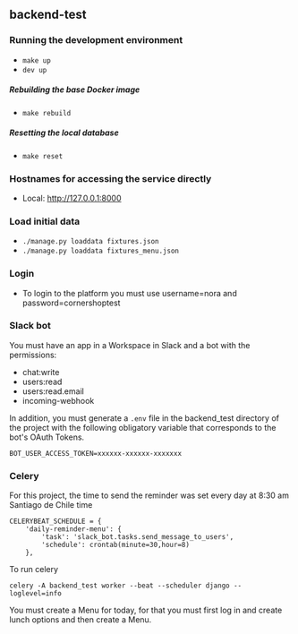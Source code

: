 ## backend-test

### Running the development environment

* `make up`
* `dev up`

##### Rebuilding the base Docker image

* `make rebuild`

##### Resetting the local database

* `make reset`

### Hostnames for accessing the service directly

* Local: http://127.0.0.1:8000

### Load initial data
* `./manage.py loaddata fixtures.json`
* `./manage.py loaddata fixtures_menu.json`
### Login
* To login to the platform you must use username=nora and password=cornershoptest
### Slack bot
You must have an app in a Workspace in Slack and a bot with the permissions:
* chat:write
* users:read
* users:read.email
* incoming-webhook

In addition, you must generate a `.env` file in the backend_test directory of the project with the following obligatory variable that corresponds to the bot's OAuth Tokens.

```
BOT_USER_ACCESS_TOKEN=xxxxxx-xxxxxx-xxxxxxx
```
### Celery

For this project, the time to send the reminder was set every day at 8:30 am Santiago de Chile time
```
CELERYBEAT_SCHEDULE = {
    'daily-reminder-menu': {
        'task': 'slack_bot.tasks.send_message_to_users',
        'schedule': crontab(minute=30,hour=8)
    },
```

To run celery
```
celery -A backend_test worker --beat --scheduler django --loglevel=info
```

You must create a Menu for today, for that you must first log in and create lunch options and then create a Menu.
